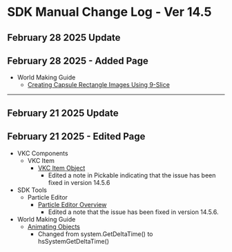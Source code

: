 # SDK Manual Change Log - Ver 14.5

## February 28 2025 Update

## February 28 2025 - Added Page

- World Making Guide
  - [Creating Capsule Rectangle Images Using 9-Slice](https://vrhikky.github.io/VketCloudSDK_Documents/14.5/en/WorldMakingGuide/9slice.html)

---

## February 21 2025 Update

## February 21 2025 - Edited Page

- VKC Components
  - VKC Item
    - [VKC Item Object](https://vrhikky.github.io/VketCloudSDK_Documents/14.5/VKCComponents/VKCItemObject.html)
      - Edited a note in Pickable indicating that the issue has been fixed in version 14.5.6
- SDK Tools
  - Particle Editor
    - [Particle Editor Overview](https://vrhikky.github.io/VketCloudSDK_Documents/14.5/en/particleeditor/pe_about_particleeditor.html)
      - Edited a note that the issue has been fixed in version 14.5.6.
- World Making Guide
    - [Animating Objects](https://vrhikky.github.io/VketCloudSDK_Documents/14.5/WorldMakingGuide/PropAnimation.html)
        - Changed from system.GetDeltaTime() to hsSystemGetDeltaTime()
